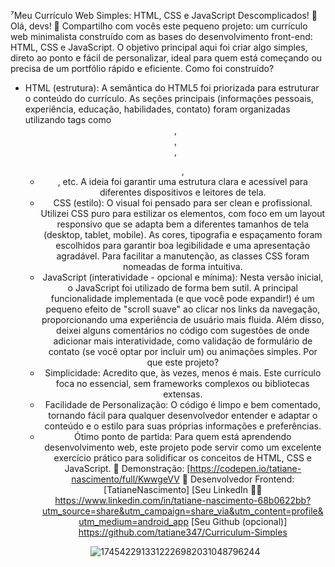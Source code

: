 ⁷Meu Currículo Web Simples: HTML, CSS e JavaScript Descomplicados! 🚀
Olá, devs! 👋
Compartilho com vocês este pequeno projeto: um currículo web minimalista construído com as bases do desenvolvimento front-end: HTML, CSS e JavaScript. O objetivo principal aqui foi criar algo simples, direto ao ponto e fácil de personalizar, ideal para quem está começando ou precisa de um portfólio rápido e eficiente.
Como foi construído?
* HTML (estrutura): A semântica do HTML5 foi priorizada para estruturar o conteúdo do currículo. As seções principais (informações pessoais, experiência, educação, habilidades, contato) foram organizadas utilizando tags como <header>, <section>, <div>, <ul>, <li>, etc. A ideia foi garantir uma estrutura clara e acessível para diferentes dispositivos e leitores de tela.
* CSS (estilo): O visual foi pensado para ser clean e profissional. Utilizei CSS puro para estilizar os elementos, com foco em um layout responsivo que se adapta bem a diferentes tamanhos de tela (desktop, tablet, mobile). As cores, tipografia e espaçamento foram escolhidos para garantir boa legibilidade e uma apresentação agradável. Para facilitar a manutenção, as classes CSS foram nomeadas de forma intuitiva.
* JavaScript (interatividade - opcional e mínima): Nesta versão inicial, o JavaScript foi utilizado de forma bem sutil. A principal funcionalidade implementada (e que você pode expandir!) é um pequeno efeito de "scroll suave" ao clicar nos links da navegação, proporcionando uma experiência de usuário mais fluida. Além disso, deixei alguns comentários no código com sugestões de onde adicionar mais interatividade, como validação de formulário de contato (se você optar por incluir um) ou animações simples.
Por que este projeto?
* Simplicidade: Acredito que, às vezes, menos é mais. Este currículo foca no essencial, sem frameworks complexos ou bibliotecas extensas.
* Facilidade de Personalização: O código é limpo e bem comentado, tornando fácil para qualquer desenvolvedor entender e adaptar o conteúdo e o estilo para suas próprias informações e preferências.
* Ótimo ponto de partida: Para quem está aprendendo desenvolvimento web, este projeto pode servir como um excelente exercício prático para solidificar os conceitos de HTML, CSS e JavaScript.
👀 Demonstração:
[https://codepen.io/tatiane-nascimento/full/KwwgeVV
💼 Desenvolvedor Frontend:
[TatianeNascimento]
[Seu LinkedIn 👩‍💻 https://www.linkedin.com/in/tatiane-nascimento-68b0622bb?utm_source=share&utm_campaign=share_via&utm_content=profile&utm_medium=android_app
[Seu Github (opcional)] https://github.com/tatiane347/Curriculum-Simples


![1745422913312226982031048796244](https://github.com/user-attachments/assets/19200e7f-37f5-48ce-9e8f-92f917650879)

